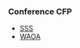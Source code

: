 ### Conference CFP

- [SSS](http://www.ualberta.ca/~ioanis/sss15/)
- [WAOA](http://algo2015.upatras.gr/waoa/)
